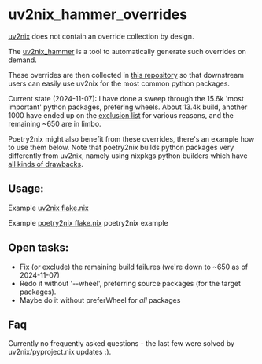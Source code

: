 # uv2nix_hammer_overrides


[uv2nix](https://github.com/adisbladis/uv2nix) does not contain an override collection by design.

The [uv2nix_hammer](https://github.com/TyberiusPrime/uv2nix_hammer) is a tool to automatically generate such overrides
on demand.

These overrides are then collected in [this repository](https://github.com/TyberiusPrime/uv2nix_hammer_overrides) so that downstream users can easily use uv2nix for the most
common python packages.

Current state (2024-11-07): I have done a sweep through the 15.6k 'most important' python packages, prefering wheels. About 13.4k build, another 1000 have ended up on the [exclusion list](https://github.com/TyberiusPrime/uv2nix_hammer_overrides/blob/main/todo/excluded.toml) for various reasons, and the remaining ~650 are in limbo.


Poetry2nix might also benefit from these overrides, there's an example how to use them below. Note that poetry2nix builds python packages very differently from uv2nix, namely using nixpkgs python builders which have [all kinds of drawbacks](https://nix-community.github.io/pyproject.nix/build.html#problems-with-nixpkgs-python-builders).

## Usage:

Example [uv2nix flake.nix](examples/uv2nix_pyproject_builder/flake.nix)

Example [poetry2nix flake.nix](examples/poetry2nix/flake.nix)
poetry2nix example


## Open tasks:

 - Fix (or exclude) the remaining build failures (we're down to ~650 as of 2024-11-07)
 - Redo it without '--wheel', preferring source packages (for the target packages).
 - Maybe do it without preferWheel for *all* packages 


## Faq

Currently no frequently asked questions - the last few were solved by uv2nix/pyproject.nix updates :).
